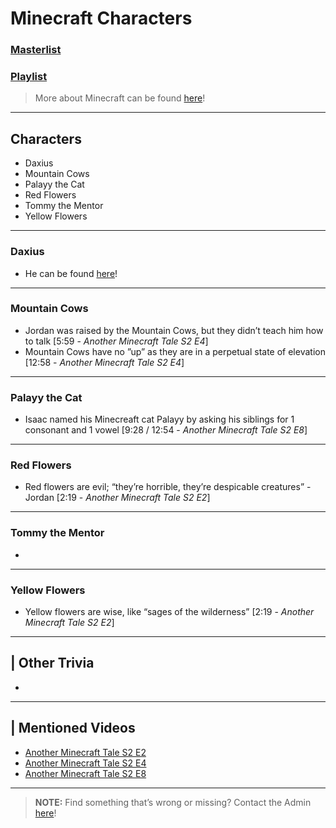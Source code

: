 # Minecraft Characters
### [Masterlist]()
### [Playlist]()

> More about Minecraft can be found [here](6.Series/Minecraft.md)!

----

## Characters
- Daxius
- Mountain Cows
- Palayy the Cat
- Red Flowers
- Tommy the Mentor
- Yellow Flowers

----

### Daxius
- He can be found [here](6.Characters/Daxius.md)!

----

### Mountain Cows
- Jordan was raised by the Mountain Cows, but they didn’t teach him how to talk \[5:59 - *Another Minecraft Tale S2 E4*]
- Mountain Cows have no ”up” as they are in a perpetual state of elevation \[12:58 - *Another Minecraft Tale S2 E4*]

----

### Palayy the Cat
- Isaac named his Minecreaft cat Palayy by asking his siblings for 1 consonant and 1 vowel \[9:28 / 12:54 - *Another Minecraft Tale S2 E8*]

----

### Red Flowers
- Red flowers are evil; “they’re horrible, they’re despicable creatures” - Jordan \[2:19 - *Another Minecraft Tale S2 E2*]

----

### Tommy the Mentor
- 

----

### Yellow Flowers
- Yellow flowers are wise, like “sages of the wilderness” \[2:19 - *Another Minecraft Tale S2 E2*]

----

## | Other Trivia  
- 

----

## | Mentioned Videos
- [Another Minecraft Tale S2 E2](https://youtu.be/uzu9DVzDVnk)
- [Another Minecraft Tale S2 E4](https://youtu.be/JbWQ1MCyLVQ)
- [Another Minecraft Tale S2 E8](https://youtu.be/YEjtw19HRlo)

----

> **NOTE:** Find something that’s wrong or missing? Contact the Admin [here](../chapter_2.md)!